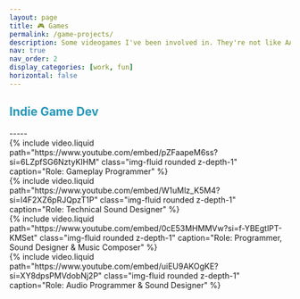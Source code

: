 ```yaml
---
layout: page
title: 🎮 Games
permalink: /game-projects/
description: Some videogames I've been involved in. They're not like AAA stuff but they're still games.
nav: true
nav_order: 2
display_categories: [work, fun]
horizontal: false
---
```


<h2 style="color: #2698ba;"> Indie Game Dev </h2>
-----
<div class="container">
  <div class="row">
    <div class="col-md-6">
        {% include video.liquid path="https://www.youtube.com/embed/pZFaapeM6ss?si=6LZpfSG6NztyKIHM" class="img-fluid rounded z-depth-1" caption="Role: Gameplay Programmer" %}
    </div>
    <div class="col-md-6">
        {% include video.liquid path="https://www.youtube.com/embed/W1uMlz_K5M4?si=l4F2XZ6pRJQpzT1P" class="img-fluid rounded z-depth-1" caption="Role: Technical Sound Designer" %}
    </div>  
  </div>
  <div class="row">
    <div class="col-md-6">
        {% include video.liquid path="https://www.youtube.com/embed/0cE53MHMMVw?si=f-YBEgtlPT-KMSet" class="img-fluid rounded z-depth-1" caption="Role: Programmer, Sound Designer & Music Composer" %}
    </div>
    <div class="col-md-6">
        {% include video.liquid path="https://www.youtube.com/embed/uiEU9AKOgKE?si=XY8dpsPMVdobNj2P" class="img-fluid rounded z-depth-1" caption="Role: Audio Programmer & Sound Designer" %}
    </div>
  </div>
</div>
